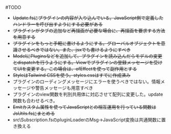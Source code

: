 #TODO
- ~~Update.fsにプラグインの内容が入り込んでいる。JavaScript側で定義したハンドラーを呼び出すようにする必要がある~~
- ~~プラグインがタブの追加など再描画が必要な場合に、再描画を要求する方法を用意する~~
- ~~プラグインをもっと手軽に書けるようにする。グローバルオブジェクトを意識させるべきではない。また、jsxでも書けるようにすべき~~
- ~~ModelにPluginsなどを追加して、プラグインを読み込んだらモデルの変更とdispatchを行うようにする。Viewでプラグインの登録メッセージを受けてUIを変更する。この場合は、ofEffectを使って副作用とする~~
- ~~StyleはTailwind CSSを使う。styles.cssはすでに作成済み~~
- プラグインのローディングメッセージにエラーを使うべきではない。情報メッセージや警告メッセージも用意すべき
- プラグインのview関数を判別共用体に対応させて配列に変更した。update関数も合わせるべき。
- ~~Emitカスタム属性を使ってJavaScriptとの相互運用を行っている関数はJsUtils.fsにまとめる~~
- src\Subscription.fsのpluginLoaderのMsg->JavaScript変換は共通関数に置き換える
